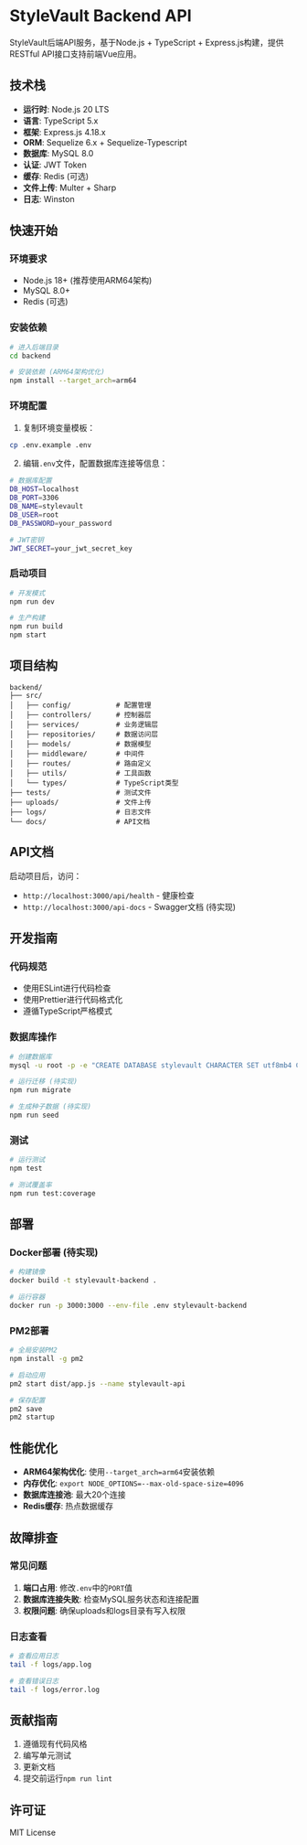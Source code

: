# StyleVault Backend API

StyleVault后端API服务，基于Node.js + TypeScript + Express.js构建，提供RESTful API接口支持前端Vue应用。

## 技术栈

- **运行时**: Node.js 20 LTS
- **语言**: TypeScript 5.x
- **框架**: Express.js 4.18.x
- **ORM**: Sequelize 6.x + Sequelize-Typescript
- **数据库**: MySQL 8.0
- **认证**: JWT Token
- **缓存**: Redis (可选)
- **文件上传**: Multer + Sharp
- **日志**: Winston

## 快速开始

### 环境要求

- Node.js 18+ (推荐使用ARM64架构)
- MySQL 8.0+
- Redis (可选)

### 安装依赖

```bash
# 进入后端目录
cd backend

# 安装依赖 (ARM64架构优化)
npm install --target_arch=arm64
```

### 环境配置

1. 复制环境变量模板：
```bash
cp .env.example .env
```

2. 编辑`.env`文件，配置数据库连接等信息：
```bash
# 数据库配置
DB_HOST=localhost
DB_PORT=3306
DB_NAME=stylevault
DB_USER=root
DB_PASSWORD=your_password

# JWT密钥
JWT_SECRET=your_jwt_secret_key
```

### 启动项目

```bash
# 开发模式
npm run dev

# 生产构建
npm run build
npm start
```

## 项目结构

```
backend/
├── src/
│   ├── config/           # 配置管理
│   ├── controllers/      # 控制器层
│   ├── services/         # 业务逻辑层
│   ├── repositories/     # 数据访问层
│   ├── models/           # 数据模型
│   ├── middleware/       # 中间件
│   ├── routes/           # 路由定义
│   ├── utils/            # 工具函数
│   └── types/            # TypeScript类型
├── tests/                # 测试文件
├── uploads/              # 文件上传
├── logs/                 # 日志文件
└── docs/                 # API文档
```

## API文档

启动项目后，访问：
- `http://localhost:3000/api/health` - 健康检查
- `http://localhost:3000/api-docs` - Swagger文档 (待实现)

## 开发指南

### 代码规范

- 使用ESLint进行代码检查
- 使用Prettier进行代码格式化
- 遵循TypeScript严格模式

### 数据库操作

```bash
# 创建数据库
mysql -u root -p -e "CREATE DATABASE stylevault CHARACTER SET utf8mb4 COLLATE utf8mb4_unicode_ci;"

# 运行迁移 (待实现)
npm run migrate

# 生成种子数据 (待实现)
npm run seed
```

### 测试

```bash
# 运行测试
npm test

# 测试覆盖率
npm run test:coverage
```

## 部署

### Docker部署 (待实现)

```bash
# 构建镜像
docker build -t stylevault-backend .

# 运行容器
docker run -p 3000:3000 --env-file .env stylevault-backend
```

### PM2部署

```bash
# 全局安装PM2
npm install -g pm2

# 启动应用
pm2 start dist/app.js --name stylevault-api

# 保存配置
pm2 save
pm2 startup
```

## 性能优化

- **ARM64架构优化**: 使用`--target_arch=arm64`安装依赖
- **内存优化**: `export NODE_OPTIONS=--max-old-space-size=4096`
- **数据库连接池**: 最大20个连接
- **Redis缓存**: 热点数据缓存

## 故障排查

### 常见问题

1. **端口占用**: 修改`.env`中的`PORT`值
2. **数据库连接失败**: 检查MySQL服务状态和连接配置
3. **权限问题**: 确保uploads和logs目录有写入权限

### 日志查看

```bash
# 查看应用日志
tail -f logs/app.log

# 查看错误日志
tail -f logs/error.log
```

## 贡献指南

1. 遵循现有代码风格
2. 编写单元测试
3. 更新文档
4. 提交前运行`npm run lint`

## 许可证

MIT License
